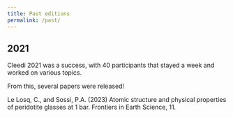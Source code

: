 ```yaml
---
title: Past editions
permalink: /past/
---
```


## 2021

Cleedi 2021 was a success, with 40 participants that stayed a week and worked on various topics.

From this, several papers were released!

Le Losq, C., and Sossi, P.A. (2023) Atomic structure and physical properties of peridotite glasses at 1 bar. Frontiers in Earth Science, 11.




